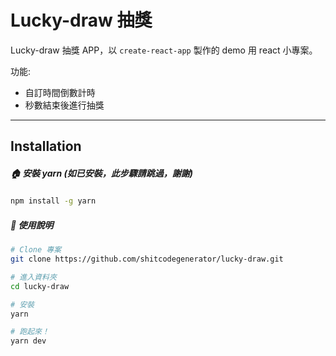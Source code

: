 # Lucky-draw 抽獎

Lucky-draw 抽獎 APP，以 `create-react-app` 製作的 demo 用 react 小專案。

功能:
- 自訂時間倒數計時
- 秒數結束後進行抽獎

---


## Installation

##### 🏠 安裝 yarn (如已安裝，此步驟請跳過，謝謝)
```bash
npm install -g yarn
```

##### 📒 使用說明
```bash
# Clone 專案
git clone https://github.com/shitcodegenerator/lucky-draw.git

# 進入資料夾
cd lucky-draw

# 安裝
yarn

# 跑起來！
yarn dev
```

